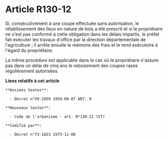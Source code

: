 # Article R130-12

Si, consécutivement à une coupe effectuée sans autorisation, le rétablissement des lieux en nature de bois a été prescrit et
si le propriétaire ne s'est pas conformé à cette obligation dans les délais impartis, le préfet fait exécuter les travaux
d'office par la direction départementale de l'agriculture ; il arrête ensuite le mémoire des frais et le rend exécutoire à
l'égard du propriétaire.

La même procédure est applicable dans le cas où le propriétaire n'assure pas dans un délai de cinq ans le reboisement des
coupes rases régulièrement autorisées.

**Liens relatifs à cet article**

	**Anciens textes**:

	  - Décret n°59-1059 1959-09-07 ART. 9

	**Nouveaux textes**:

	  - Code de l'urbanisme - art. R*130-21 (VT)

	**Codifié par**:

	  - Décret n°73-1023 1973-11-08
